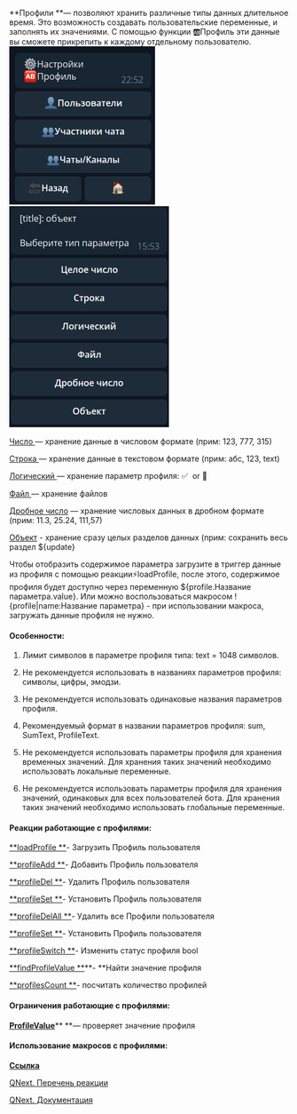 
**Профили **— позволяют хранить различные типы данных длительное время. Это  возможность создавать пользовательские переменные, и заполнять их значениями. С помощью функции 🆎Профиль эти данные вы сможете прикрепить к каждому отдельному пользователю.
![](./1.png)
![](./2.png)

[Число ](/ph/QNext-admin-profile-number-04-25)— хранение данные в числовом формате (прим: 123, 777, 315)

[Строка ](/ph/QNext-admin-profile-text-04-25)— хранение данные в текстовом формате (прим: абс, 123, text)

[Логический ](/ph/QNext-admin-profile-bool-04-25)— хранение параметр профиля: ✅  or 🚫

[Файл ](/ph/QNext-admin-profile-file-10-16)— хранение файлов

[Дробное число](/ph/QNext-admin-profile-float-10-16) — хранение числовых данных в дробном формате (прим: 11.3, 25.24, 111,57)

[Объект](/ph/QNext-admin-profile-object-10-16) - хранение сразу целых разделов данных (прим: сохранить весь раздел ${update}

Чтобы отобразить содержимое параметра загрузите в триггер данные из профиля с помощью реакции⚡️loadProfile, после этого, содержимое профиля будет доступно через переменную ${profile.Название параметра.value}. Или можно воспользоваться макросом !{profile|name:Название параметра} - при использовании макроса, загружать данные профиля не нужно.
#### Особенности:

1. Лимит символов в параметре профиля типа: text = 1048 символов.

2. Не рекомендуется использовать в названиях параметров профиля: символы, цифры, эмодзи.

3. Не рекомендуется использовать одинаковые названия параметров профиля.

4. Рекомендуемый формат в названии параметров профиля: sum, SumText, ProfileText.

5. Не рекомендуется использовать параметры профиля для хранения временных значений. Для хранения таких значений необходимо использовать локальные переменные.

6. Не рекомендуется использовать параметры профиля для хранения значений, одинаковых для всех пользователей бота. Для хранения таких значений необходимо использовать глобальные переменные.


#### Реакции работающие с профилями: 

 [**loadProfile **](/ph/QNext-admin-reaction-loadProfile-04-28)- Загрузить Профиль пользователя

 [**profileAdd **](/ph/QNext-admin-reaction-profileAdd-04-28)- Добавить Профиль пользователя

 [**profileDel **](/ph/QNext-admin-reaction-profileDel-04-28)- Удалить Профиль пользователя

 [**profileSet **](/ph/QNext-admin-reaction-profileSet-04-28)- Установить Профиль пользователя

 [**profileDelAll **](/ph/QNext-admin-reaction-profileDelAll-05-13)- Удалить все Профили пользователя

 [**profileSet **](/ph/QNext-admin-reaction-profileSet-04-28)- Установить Профиль пользователя

 [**profileSwitch **](/ph/QNext-admin-reaction-profileSwitch-09-13)- Изменить статус профиля bool

 [**findProfileValue **](/ph/QNext-admin-reaction-findProfileValue-09-13)**- **Найти значение профиля

 [**profilesCount **](/ph/QNext-admin-reaction-profilesCount-01-05)- посчитать количество профилей
#### Ограничения работающие с профилями:

[**ProfileValue**](/ph/QNext-admin-restrictions-profileValue-04-25)** **— проверяет значение профиля


#### Использование макросов с профилями:

[**Ссылка**](/ph/QNext-Macros-Profile-01-11)



[QNext. Перечень реакции](/ph/QNext-admin-reaction-about-05-01)

[QNext. Документация](/ph/QNext-admin-documentation-05-08)